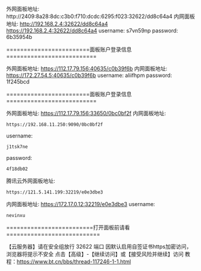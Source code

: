  外网面板地址: http://2409:8a28:8dc:c3b0:f710:dcdc:6295:f023:32622/dd8c64a4
 内网面板地址: http://192.168.2.4:32622/dd8c64a4
https://192.168.2.4:32622/dd8c64a4
 username: s7vn59np
 password: 6b35954b

========================面板账户登录信息==========================

 外网面板地址: https://112.17.79.156:40635/c0b39f6b
 内网面板地址: https://172.27.54.5:40635/c0b39f6b
 username: aliifhpm
 password: 1f245bcd

========================面板账户登录信息==========================

 外网面板地址: https://112.17.79.156:33650/0bc0bf2f
 内网面板地址: 
```
https://192.168.11.250:9090/0bc0bf2f
```

 username: 
```
j1tsk7ne
```

 password: 
```
4f18db02
```


腾讯云外网面板地址:  
```
https://121.5.141.199:32219/e0e3dbe3
```

内网面板地址:  https://172.17.0.12:32219/e0e3dbe3
username: 
```
nevinxu
```



=========================打开面板前请看===========================

 【云服务器】请在安全组放行 32622 端口
 因默认启用自签证书https加密访问，浏览器将提示不安全
 点击【高级】-【继续访问】或【接受风险并继续】访问
 教程：https://www.bt.cn/bbs/thread-117246-1-1.html